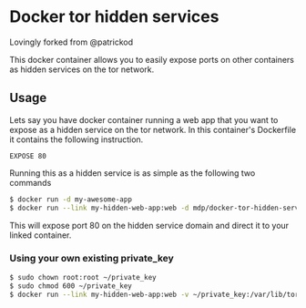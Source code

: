 # Docker tor hidden services

Lovingly forked from @patrickod

This docker container allows you to easily expose ports on other containers as hidden services on the tor network.

## Usage

Lets say you have docker container running a web app that you want to expose as a hidden service on the tor network. In this container's Dockerfile it contains the following instruction.

```
EXPOSE 80
```

Running this as a hidden service is as simple as the following two commands

```bash
$ docker run -d my-awesome-app
$ docker run --link my-hidden-web-app:web -d mdp/docker-tor-hidden-service
```

This will expose port 80 on the hidden service domain and direct it to your linked container.

### Using your own existing private_key

```bash
$ sudo chown root:root ~/private_key
$ sudo chmod 600 ~/private_key
$ docker run --link my-hidden-web-app:web -v ~/private_key:/var/lib/tor/hidden_service/private_key -d mdp/docker-tor-hidden-service
```

